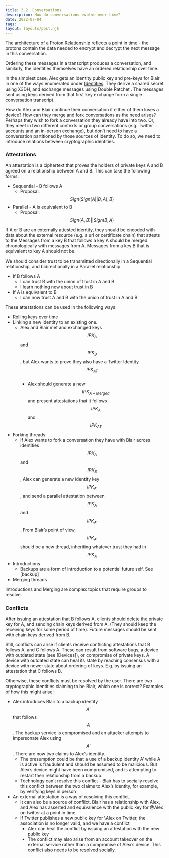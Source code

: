 ```yaml
---
title: 3.2. Conversations
description: How do conversations evolve over time?
date: 2022-07-04
tags:
layout: layouts/post.njk
---
```

The architecture of a [Proton Relationship](/posts/3-Relationships) reflects a point in time - the protons contain the data needed to encrypt and decrypt the next message in this conversation.

Ordering these messages in a transcript produces a conversation, and similarly, the identities themselves have an ordered relationship over time.

In the simplest case, Alex gets an identity public key and pre-keys for Blair in one of the ways enumerated under [Identities](/posts/3-Identities).  They derive a shared secret using X3DH, and exchange messages using Double Ratchet . The messages sent using keys derived from that first key exchange form a single conversation transcript.

How do Alex and Blair continue their conversation if either of them loses a device? How can they merge and fork conversations as the need arises? Perhaps they wish to fork a conversation they already have into two. Or, they meet in two different contexts or group conversations (e.g. Twitter accounts and an in-person exchange), but don’t need to have a conversation partitioned by those sources of identity. To do so, we need to introduce relations between cryptographic identities.

### Attestations
An attestation is a ciphertext that proves the holders of private keys A and B agreed on a relationship between A and B. This can take the following forms:
- Sequential - B follows A
	- Proposal: $$Sign(Sign(A||B, A), B)$$
- Parallel - A is equivalent to B
	- Proposal: $$Sign(A, B) || Sign(B, A)$$

If A or B are an externally attested identity, they should be encoded with data about the external resource (e.g. a url or certificate chain) that attests to the
Messages from a key B that follows a key A should be merged chronologically with messages from A. Messages from a key B that is equivalent to key A should not be.

We should consider trust to be transmitted directionally in a Sequential relationship, and bidirectionally in a Parallel relationship
- If B follows A
	- I can trust B with the union of trust in A and B
	- I learn nothing new about trust in B
- If A is equivalent to B
	- I can now trust A and B with the union of trust in A and B

These attestations can be used in the following ways:
- Rolling keys over time
- Linking a new identity to an existing one.
	- Alex and Blair met and exchanged keys $$IPK_A$$ and $$IPK_B$$, but Alex wants to prove they also have a Twitter Identity $$IPK_{AT}$$.
		- Alex should generate a new $$IPK_{A-Merged}$$ and present attestations that it follows $$IPK_A$$ and $$IPK_{AT}$$
- Forking threads
	- If Alex wants to fork a conversation they have with Blair across identities  $$IPK_A$$ and $$IPK_B$$, Alex can generate a new identity key $$IPK_{A'}$$, and send a parallel attestation between $$IPK_A$$ and $$IPK_{A'}$$. From Blair’s point of view, $$IPK_{A'}$$ should be a new thread, inheriting whatever trust they had in $$IPK_A$$
- Introductions
	- Backups are a form of introduction to a potential future self. See [backup]
- Merging threads

Introductions and Merging are complex topics that require groups to resolve.

### Conflicts
After issuing an attestation that B follows A, clients should delete the private key for A, and sending chain keys derived from A. (They should keep the receiving keys for some period of time). Future messages should be sent with chain keys derived from B.

Still, conflicts can arise if clients receive conflicting attestations that B follows A, and C follows A. These can result from software bugs, a device with outdated state (see [Devices]), or compromise of private keys. A device with outdated state can heal its state by reaching consensus with a device with newer state about ordering of keys. E.g. by issuing an attestation that C follows B.

Otherwise, these conflicts must be resolved by the user. There are two cryptographic identities claiming to be Blair, which one is correct? Examples of how this might arise:
- Alex introduces Blair to a backup identity $$A’$$ that follows $$A$$.  The backup service is compromised and an attacker attempts to impersonate Alex using $$A’$$. There are now two claims to Alex’s identity.
	- The presumption could be that a use of a backup identity A’ while A is active is fraudulent and should be assumed to be malicious. But Alex’s device might have been compromised, and is attempting to restart their relationship from a backup.
	- Technology can’t resolve this conflict - Blair has to socially resolve this conflict between the two claims to Alex’s identity, for example, by verifying keys in person
- An external attestation is a way of resolving this conflict.
	- It can also be a source of conflict. Blair has a relationship with Alex, and Alex has asserted and equivalence with the public key for \@Alex on twitter at a point in time.
	- If Twitter publishes a new public key for \Alex on Twitter, the association is no longer valid, and we have a conflict
		- Alex can heal the conflict by issuing an attestation with the new public key
		- The conflict may also arise from an account takeover on the external service rather than a compromise of Alex’s device. This conflict also needs to be resolved socially.
